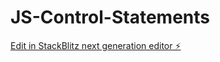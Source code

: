 # JS-Control-Statements

[Edit in StackBlitz next generation editor ⚡️](https://stackblitz.com/~/github.com/kuldeepit/JS-Control-Statements)